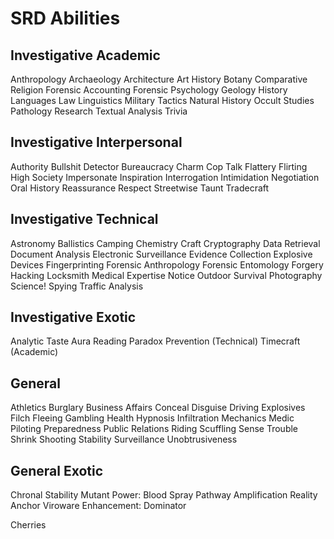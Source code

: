 # SRD Abilities

## Investigative Academic

Anthropology
Archaeology
Architecture
Art History
Botany
Comparative Religion
Forensic Accounting
Forensic Psychology
Geology
History
Languages
Law
Linguistics
Military Tactics
Natural History
Occult Studies
Pathology
Research
Textual Analysis
Trivia


## Investigative Interpersonal

Authority
Bullshit Detector
Bureaucracy
Charm
Cop Talk
Flattery
Flirting
High Society
Impersonate
Inspiration
Interrogation
Intimidation
Negotiation
Oral History
Reassurance
Respect
Streetwise
Taunt
Tradecraft


## Investigative Technical

Astronomy
Ballistics
Camping
Chemistry
Craft
Cryptography
Data Retrieval
Document Analysis
Electronic Surveillance
Evidence Collection
Explosive Devices
Fingerprinting
Forensic Anthropology
Forensic Entomology
Forgery
Hacking
Locksmith
Medical Expertise
Notice
Outdoor Survival
Photography
Science!
Spying
Traffic Analysis


## Investigative Exotic

Analytic Taste
Aura Reading
Paradox Prevention (Technical)
Timecraft (Academic)


## General

Athletics
Burglary
Business Affairs
Conceal
Disguise
Driving
Explosives
Filch
Fleeing
Gambling
Health
Hypnosis
Infiltration
Mechanics
Medic
Piloting
Preparedness
Public Relations
Riding
Scuffling
Sense Trouble
Shrink
Shooting
Stability
Surveillance
Unobtrusiveness

## General Exotic

Chronal Stability
Mutant Power: Blood Spray
Pathway Amplification
Reality Anchor
Viroware Enhancement: Dominator

Cherries
